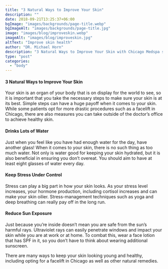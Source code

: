 ```yaml
---
title: "3 Natural Ways to Improve Your Skin"
description: ""
date: 2018-09-21T13:25:37+06:00
bgImage: "images/backgrounds/page-title.webp"
bgImageAlt: "images/backgrounds/page-title.jpg"
image: "images/blog/improveskin.webp"
imageAlt: "images/blog/improveskin.jpg"
altText: "Improve skin health"
author: "DR. Michael Horn"
description: "3 Natural Ways to Improve Your Skin with Chicago Medspa services."
type: "post"
categories: 
  - "body"
---
```


#### 3 Natural Ways to Improve Your Skin

Your skin is an organ of your body that is on display for the world to see, so it is important that you take the necessary steps to make sure your skin is at its best. Simple steps can have a huge payoff when it comes to your skin. While some patients opt for more drastic procedures such as a facelift in Chicago, there are also measures you can take outside of the doctor’s office to achieve healthy skin.

#### Drinks Lots of Water
Just when you feel like you have had enough water for the day, have another glass! When it comes to your skin, there is no such thing as too much water. Not only is water good for keeping your skin hydrated, but it is also beneficial in ensuring you don’t overeat. You should aim to have at least eight glasses of water every day.

#### Keep Stress Under Control
Stress can play a big part in how your skin looks. As your stress level increases, your hormone production, including cortisol increases and can make your skin oilier. Stress-management techniques such as yoga and deep breathing can really pay off in the long run.

#### Reduce Sun Exposure
Just because you’re inside doesn’t mean you are safe from the sun’s harmful rays. Ultraviolet rays can easily penetrate windows and impact your skin while you are at work or at home. To combat this, wear a face lotion that has SPF in it, so you don’t have to think about wearing additional sunscreen.

There are many ways to keep your skin looking young and healthy, including opting for a facelift in Chicago as well as other natural remedies.
